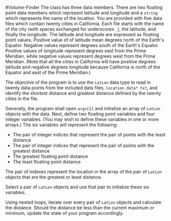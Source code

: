#Volume-Finder
The class has three data members. There are two floating point data members which represent latitude and longitude and a `string` which represents the name of the location. You are provided with five data files which contain twenty cities in California. Each file starts with the name of the city (with spaces exchanged for underscores `_`), the latitude, and finally the longitude. The latitude and longitude are expressed as floating point values. Positive value of of latitude mean degrees north of the Earth's Equator. Negative values represent degrees south of the Earth's Equator. Positive values of longitude represent degrees east from the Prime Meridian, while negative values represent degrees west from the Prime Meridian. (Note that all the cities in California will have positive degrees latitude and negative degrees longitude because California is north of the Equator and east of the Prime Meridian.)

The objective of the program is to use the `LatLon` data type to read in twenty data points from the included data files, `location_data*.txt`, and identify the shortest distance and greatest distance defined by the twenty cities in the file. 

Generally, the program shall open `argv[1]` and initialize an array of `LatLon` objects with the data. Next, define two floating point variables and four integer variables. (You may wish to define these variables in one or more arrays.) The six variables will represent the following:
* The pair of integer indices that represent the pair of points with the least distance
* The pair of integer indices that represent the pair of points with the greatest distance
* The greatest floating point distance
* The least floating point distance

The pair of indexes represent the location in the array of the pair of `LatLon` objects that are the greatest or least distance.

Select a pair of `LatLon` objects and use that pair to initialize these six variables.

Using nested loops, iterate over every pair of `LatLon` objects and calculate the distance. Should the distance be less than the current maximum or minimum, update the state of your program accordingly.
